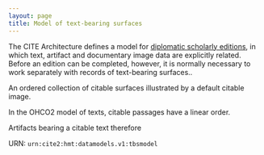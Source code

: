 ```yaml
---
layout: page
title: Model of text-bearing surfaces
---
```




The CITE Architecture defines a model for [diplomatic scholarly editions](../dse/), in which text, artifact and documentary image data are explicitly related.  Before an edition can be completed, however, it is normally necessary to work separately with records of text-bearing surfaces..


An ordered collection of citable surfaces illustrated by a default citable image.

In the OHCO2 model of texts, citable passages have a linear order.

Artifacts bearing a citable text therefore


URN: `urn:cite2:hmt:datamodels.v1:tbsmodel`
